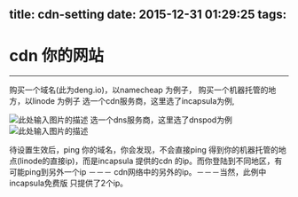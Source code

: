 title: cdn-setting
date: 2015-12-31 01:29:25
tags:
---
# cdn 你的网站

------
购买一个域名(此为deng.io)，以namecheap 为例子，
购买一个机器托管的地方，以linode 为例子
选一个cdn服务商，这里选了incapsula为例,

![此处输入图片的描述][2]
选一个dns服务商，这里选了dnspod为例
![此处输入图片的描述][1]

待设置生效后，ping 你的域名，你会发现，不会直接ping 得到你的机器托管的地点(linode的直接ip)，而是incapsula 提供的cdn 的ip。而你登陆到不同地区，有可能ping到另外一个ip －－－ cdn网络中的另外的ip。－－－当然，此例中incapsula免费版 只提供了2个ip。

  [1]: http://7xk67t.com1.z0.glb.clouddn.com/dnspod%20setting.png
  [2]: http://7xk67t.com1.z0.glb.clouddn.com/incapsula%20setting.png

